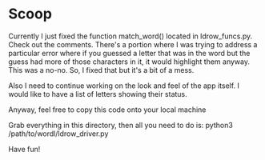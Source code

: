 # Scoop
Currently I just fixed the function match_word() located in ldrow_funcs.py.
Check out the comments. There's a portion where I was trying to address a particular
error where if you guessed a letter that was in the word but the guess had more
of those characters in it, it would highlight them anyway. This was a no-no. So,
I fixed that but it's a bit of a mess.

Also I need to continue working on the look and feel of the app itself. I would
like to have a list of letters showing their status.

Anyway, feel free to copy this code onto your local machine

Grab everything in this directory, then all you need to do is:
python3 /path/to/wordl/ldrow_driver.py

Have fun!

